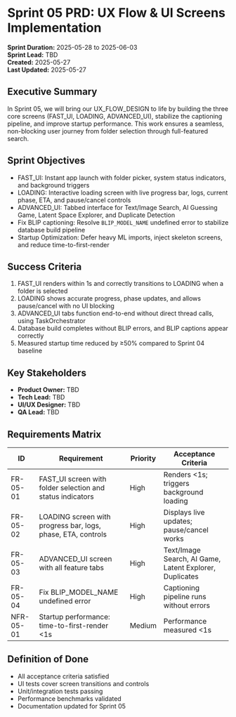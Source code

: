# Sprint 05 PRD: UX Flow & UI Screens Implementation

**Sprint Duration:** 2025-05-28 to 2025-06-03  
**Sprint Lead:** TBD  
**Created:** 2025-05-27  
**Last Updated:** 2025-05-27

## Executive Summary

In Sprint 05, we will bring our UX_FLOW_DESIGN to life by building the three core screens (FAST_UI, LOADING, ADVANCED_UI), stabilize the captioning pipeline, and improve startup performance. This work ensures a seamless, non-blocking user journey from folder selection through full-featured search.

## Sprint Objectives
- FAST_UI: Instant app launch with folder picker, system status indicators, and background triggers
- LOADING: Interactive loading screen with live progress bar, logs, current phase, ETA, and pause/cancel controls
- ADVANCED_UI: Tabbed interface for Text/Image Search, AI Guessing Game, Latent Space Explorer, and Duplicate Detection
- Fix BLIP captioning: Resolve `BLIP_MODEL_NAME` undefined error to stabilize database build pipeline
- Startup Optimization: Defer heavy ML imports, inject skeleton screens, and reduce time-to-first-render

## Success Criteria
1. FAST_UI renders within 1s and correctly transitions to LOADING when a folder is selected
2. LOADING shows accurate progress, phase updates, and allows pause/cancel with no UI blocking
3. ADVANCED_UI tabs function end-to-end without direct thread calls, using TaskOrchestrator
4. Database build completes without BLIP errors, and BLIP captions appear correctly
5. Measured startup time reduced by ≥50% compared to Sprint 04 baseline

## Key Stakeholders
- **Product Owner:** TBD  
- **Tech Lead:** TBD  
- **UI/UX Designer:** TBD  
- **QA Lead:** TBD

## Requirements Matrix
| ID       | Requirement                                                   | Priority | Acceptance Criteria                                       |
|----------|---------------------------------------------------------------|----------|-----------------------------------------------------------|
| FR-05-01 | FAST_UI screen with folder selection and status indicators    | High     | Renders <1s; triggers background loading                  |
| FR-05-02 | LOADING screen with progress bar, logs, phase, ETA, controls  | High     | Displays live updates; pause/cancel works                 |
| FR-05-03 | ADVANCED_UI screen with all feature tabs                      | High     | Text/Image Search, AI Game, Latent Explorer, Duplicates   |
| FR-05-04 | Fix BLIP_MODEL_NAME undefined error                           | High     | Captioning pipeline runs without errors                  |
| NFR-05-01| Startup performance: time-to-first-render <1s                 | Medium   | Performance measured <1s                                 |

## Definition of Done
- All acceptance criteria satisfied  
- UI tests cover screen transitions and controls  
- Unit/integration tests passing  
- Performance benchmarks validated  
- Documentation updated for Sprint 05  